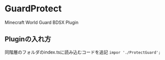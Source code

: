 # GuardProtect
Minecraft World Guard BDSX Plugin
## Pluginの入れ方
同階層のフォルダのindex.tsに読み込むコードを追記
```impor './ProtectGuard';```

